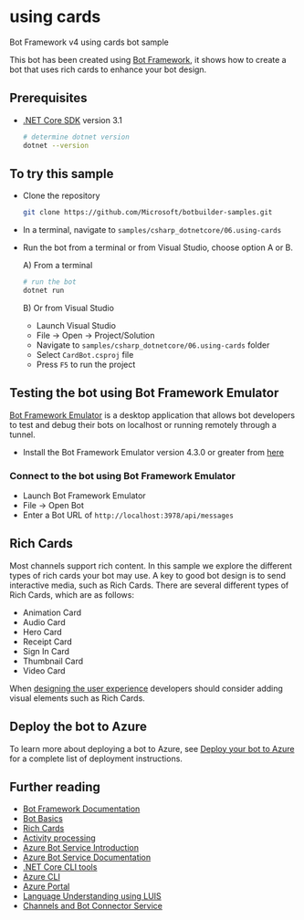 ﻿# using cards

Bot Framework v4 using cards bot sample

This bot has been created using [Bot Framework](https://dev.botframework.com), it shows how to create a bot that uses rich cards to enhance your bot design.

## Prerequisites

- [.NET Core SDK](https://dotnet.microsoft.com/download) version 3.1

  ```bash
  # determine dotnet version
  dotnet --version
  ```

## To try this sample

- Clone the repository

    ```bash
    git clone https://github.com/Microsoft/botbuilder-samples.git
    ```

- In a terminal, navigate to `samples/csharp_dotnetcore/06.using-cards`
- Run the bot from a terminal or from Visual Studio, choose option A or B.

  A) From a terminal

  ```bash
  # run the bot
  dotnet run
  ```

  B) Or from Visual Studio

  - Launch Visual Studio
  - File -> Open -> Project/Solution
  - Navigate to `samples/csharp_dotnetcore/06.using-cards` folder
  - Select `CardBot.csproj` file
  - Press `F5` to run the project

## Testing the bot using Bot Framework Emulator

[Bot Framework Emulator](https://github.com/microsoft/botframework-emulator) is a desktop application that allows bot developers to test and debug their bots on localhost or running remotely through a tunnel.

- Install the Bot Framework Emulator version 4.3.0 or greater from [here](https://github.com/Microsoft/BotFramework-Emulator/releases)

### Connect to the bot using Bot Framework Emulator

- Launch Bot Framework Emulator
- File -> Open Bot
- Enter a Bot URL of `http://localhost:3978/api/messages`

## Rich Cards

Most channels support rich content.  In this sample we explore the different types of rich cards your bot may use.  A key to good bot design is to send interactive media, such as Rich Cards. There are several different types of Rich Cards, which are as follows:

- Animation Card
- Audio Card
- Hero Card
- Receipt Card
- Sign In Card
- Thumbnail Card
- Video Card

When [designing the user experience](https://docs.microsoft.com/en-us/azure/bot-service/bot-service-design-user-experience?view=azure-bot-service-4.0#cards) developers should consider adding visual elements such as Rich Cards.

## Deploy the bot to Azure

To learn more about deploying a bot to Azure, see [Deploy your bot to Azure](https://aka.ms/azuredeployment) for a complete list of deployment instructions.

## Further reading

- [Bot Framework Documentation](https://docs.botframework.com)
- [Bot Basics](https://docs.microsoft.com/azure/bot-service/bot-builder-basics?view=azure-bot-service-4.0)
- [Rich Cards](https://docs.microsoft.com/azure/bot-service/bot-builder-howto-add-media-attachments?view=azure-bot-service-4.0&tabs=csharp#send-a-hero-card)
- [Activity processing](https://docs.microsoft.com/en-us/azure/bot-service/bot-builder-concept-activity-processing?view=azure-bot-service-4.0)
- [Azure Bot Service Introduction](https://docs.microsoft.com/azure/bot-service/bot-service-overview-introduction?view=azure-bot-service-4.0)
- [Azure Bot Service Documentation](https://docs.microsoft.com/azure/bot-service/?view=azure-bot-service-4.0)
- [.NET Core CLI tools](https://docs.microsoft.com/en-us/dotnet/core/tools/?tabs=netcore2x)
- [Azure CLI](https://docs.microsoft.com/cli/azure/?view=azure-cli-latest)
- [Azure Portal](https://portal.azure.com)
- [Language Understanding using LUIS](https://docs.microsoft.com/en-us/azure/cognitive-services/luis/)
- [Channels and Bot Connector Service](https://docs.microsoft.com/en-us/azure/bot-service/bot-concepts?view=azure-bot-service-4.0)
